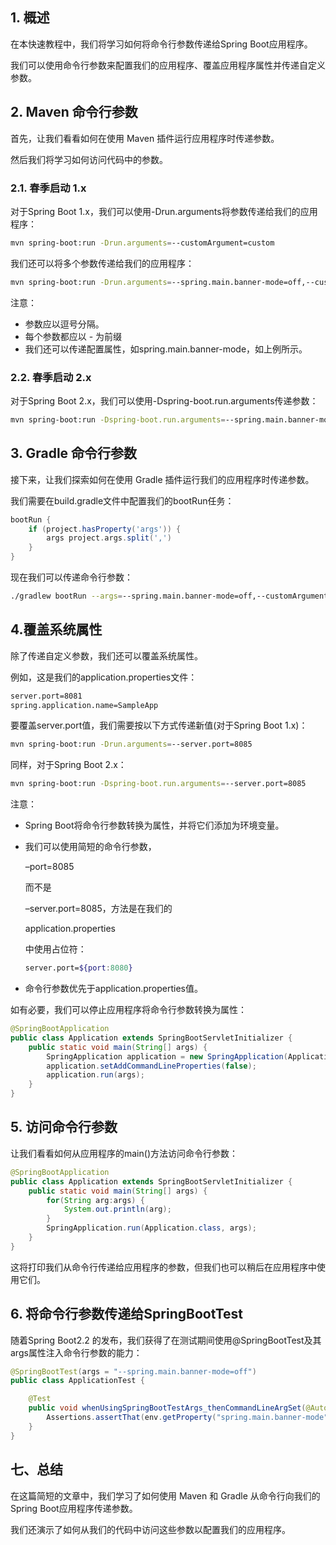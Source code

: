## 1. 概述

在本快速教程中，我们将学习如何将命令行参数传递给Spring Boot应用程序。

我们可以使用命令行参数来配置我们的应用程序、覆盖应用程序属性并传递自定义参数。

## 2. Maven 命令行参数

首先，让我们看看如何在使用 Maven 插件运行应用程序时传递参数。

然后我们将学习如何访问代码中的参数。

### 2.1. 春季启动 1.x

对于Spring Boot 1.x，我们可以使用-Drun.arguments将参数传递给我们的应用程序：

```bash
mvn spring-boot:run -Drun.arguments=--customArgument=custom
```

我们还可以将多个参数传递给我们的应用程序：

```bash
mvn spring-boot:run -Drun.arguments=--spring.main.banner-mode=off,--customArgument=custom
```

注意：

-   参数应以逗号分隔。
-   每个参数都应以 - 为前缀
-   我们还可以传递配置属性，如spring.main.banner-mode，如上例所示。

### 2.2. 春季启动 2.x

对于Spring Boot 2.x，我们可以使用-Dspring-boot.run.arguments传递参数：

```bash
mvn spring-boot:run -Dspring-boot.run.arguments=--spring.main.banner-mode=off,--customArgument=custom
```

## 3. Gradle 命令行参数

接下来，让我们探索如何在使用 Gradle 插件运行我们的应用程序时传递参数。

我们需要在build.gradle文件中配置我们的bootRun任务：

```groovy
bootRun {
    if (project.hasProperty('args')) {
        args project.args.split(',')
    }
}
```

现在我们可以传递命令行参数：

```bash
./gradlew bootRun --args=--spring.main.banner-mode=off,--customArgument=custom
```

## 4.覆盖系统属性

除了传递自定义参数，我们还可以覆盖系统属性。

例如，这是我们的application.properties文件：

```bash
server.port=8081
spring.application.name=SampleApp
```

要覆盖server.port值，我们需要按以下方式传递新值(对于Spring Boot 1.x)：

```bash
mvn spring-boot:run -Drun.arguments=--server.port=8085
```

同样，对于Spring Boot 2.x：

```bash
mvn spring-boot:run -Dspring-boot.run.arguments=--server.port=8085
```

注意：

-  Spring Boot将命令行参数转换为属性，并将它们添加为环境变量。

-   我们可以使用简短的命令行参数，

    –port=8085

    而不是

    –server.port=8085，方法是在我们的

    

    application.properties

    中使用占位符：

    ```bash
    server.port=${port:8080}
    ```

-   命令行参数优先于application.properties值。

如有必要，我们可以停止应用程序将命令行参数转换为属性：

```java
@SpringBootApplication
public class Application extends SpringBootServletInitializer {
    public static void main(String[] args) {
        SpringApplication application = new SpringApplication(Application.class);
        application.setAddCommandLineProperties(false);
        application.run(args);
    }
}
```

## 5. 访问命令行参数

让我们看看如何从应用程序的main()方法访问命令行参数：

```java
@SpringBootApplication
public class Application extends SpringBootServletInitializer {
    public static void main(String[] args) {
        for(String arg:args) {
            System.out.println(arg);
        }
        SpringApplication.run(Application.class, args);
    }
}
```

这将打印我们从命令行传递给应用程序的参数，但我们也可以稍后在应用程序中使用它们。

## 6. 将命令行参数传递给SpringBootTest 

随着Spring Boot2.2 的发布，我们获得了在测试期间使用@SpringBootTest及其args属性注入命令行参数的能力：

```java
@SpringBootTest(args = "--spring.main.banner-mode=off")
public class ApplicationTest {

    @Test
    public void whenUsingSpringBootTestArgs_thenCommandLineArgSet(@Autowired Environment env) {
        Assertions.assertThat(env.getProperty("spring.main.banner-mode")).isEqualTo("off");
    }
}
```

## 七、总结

在这篇简短的文章中，我们学习了如何使用 Maven 和 Gradle 从命令行向我们的Spring Boot应用程序传递参数。

我们还演示了如何从我们的代码中访问这些参数以配置我们的应用程序。